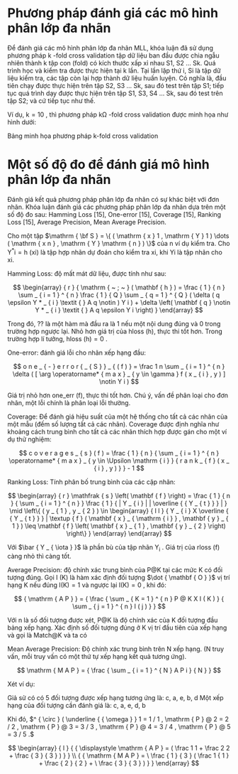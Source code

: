 

# Phương pháp đánh giá các mô hình phân lớp đa nhãn

Để đánh giá các mô hình phân lớp đa nhãn MLL, khóa luận đã sử dụng phương pháp $\mathrm { k }$ -fold cross validation tập dữ liệu ban đầu được chia ngẫu nhiên thành k tập con (fold) có kích thước xấp xỉ nhau S1, S2 … Sk. Quá trình học và kiểm tra được thực hiện tại k lần. Tại lần lặp thứ i, Si là tập dữ liệu kiểm tra, các tập còn lại hợp thành dữ liệu huấn luyện. Có nghĩa là, đầu tiên chạy được thực hiện trên tập S2, S3 … Sk, sau đó test trên tập S1; tiếp tục quá trình dạy được thực hiện trên tập S1, S3, S4 … Sk, sau đó test trên tập S2; và cứ tiếp tục như thế.

Ví dụ, ${ \mathrm { k } } = 1 0$ , thì phương pháp $\mathrm { k \Omega }$ -fold cross validation được minh họa như hình dưới:

Bảng minh họa phương pháp k-fold cross validation   



# Một số độ đo để đánh giá mô hình phân lớp đa nhãn

Đánh giá kết quả phương pháp phân lớp đa nhãn có sự khác biệt với đơn nhãn. Khóa luận đánh giá các phương pháp phân lớp đa nhãn dựa trên một số độ đo sau: Hamming Loss [15], One-error [15], Coverage [15], Ranking Loss [15], Average Precision, Mean Average Precision.

Cho một tập $\mathrm { \bf S } = \{ ( \mathrm { x } 1 , \mathrm { Y } 1 ) \dots ( \mathrm { x n } , \mathrm { Y } \mathrm { n } ) \}$ của n ví dụ kiểm tra. Cho $\mathrm { Y } ^ { * } \mathrm { i } = \mathrm { h }$ (xi) là tập hợp nhãn dự đoán cho kiểm tra xi, khi Yi là tập nhãn cho xi.

Hamming Loss: độ mất mát dữ liệu, được tính như sau:

$$
\begin{array} { r } { \mathrm { ~ ; ~ } ( \mathbf { h } ) = \frac { 1 } { n } \sum _ { i = 1 } ^ { n } \frac { 1 } { Q } \sum _ { q = 1 } ^ { Q } ( \delta ( q \epsilon Y * _ { i } \textit { } A q \notin ) Y i ) + \delta \left( \mathbf { q } \notin Y * _ { i } \textit { } A q \epsilon Y i \right) } \end{array}
$$

Trong đó, ?? là một hàm mà đầu ra là 1 nếu một nội dung đúng và 0 trong trường hợp ngược lại. Nhỏ hơn giá trị của hloss (h), thực thi tốt hơn. Trong trường hợp lí tưởng, hloss $( \mathrm { h } ) = 0$ .

One-error: đánh giá lỗi cho nhãn xếp hạng đầu:

$$
o n e _ { - } e r r o r { _ { S } } _ { ( f ) } = \frac 1 n \sum _ { i = 1 } ^ { n } \delta ( [ \arg \operatorname* { m a x } _ { y \in \gamma } f ( x _ { i } , y ) ] \notin Y i )
$$

Giá trị nhỏ hơn one_err (f), thực thi tốt hơn. Chú ý, vấn đề phân loại cho đơn nhãn, một lỗi chính là phân loại lỗi thường.

Coverage: Để đánh giá hiệu suất của một hệ thống cho tất cả các nhãn của một mẫu (đếm số lượng tất cả các nhãn). Coverage được định nghĩa như khoảng cách trung bình cho tất cả các nhãn thích hợp được gán cho một ví dụ thử nghiệm:



$$
c o v e r a g e s _ { s } ( f ) = \frac { 1 } { n } { \sum _ { i = 1 } ^ { n } \operatorname* { m a x } _ { y \in \Upsilon \mathrm { i } } { r a n k _ { f } ( x _ { i } , y ) } } - 1
$$

Ranking Loss: Tính phân bố trung bình của các cặp nhãn:

$$
\begin{array} { r }  \mathfrak { s } \left( \mathbf { f } \right) = \frac { 1 } { n } { \sum _ { i = 1 } ^ { n } } \frac { 1 } { | Y _ { i } | | \overline { { Y _ { t } } } | } \mid \left\{ ( y _ { 1 } , y _ { 2 } ) \in \begin{array} { l l } { Y _ { i } X \overline { { Y _ { t } } } | \textup { f } ( \mathbf { x } _ { \mathrm { i } } , \mathbf { y } _ { 1 } ) \leq \mathbf { f } \left( \mathbf { x } _ { 1 } , \mathbf { y } _ { 2 } \right) \right\} } \end{array} \end{array}
$$

Với $\bar { Y _ { \iota } }$ là phần bù của tập nhãn $\mathrm { Y _ { i } }$ . Giá trị của rloss (f) càng nhỏ thì càng tốt.

Average Precision: độ chính xác trung bình của $\mathrm { P } @ \mathrm { K }$ tại các mức K có đối tượng đúng. Gọi I (K) là hàm xác định đối tượng $\dot { \mathbf { O } }$ vị trí hạng K nếu đúng $\mathrm { I } ( \mathrm { K } ) = 1$ và ngược lại $\mathrm { I } ( \mathrm { K } ) = 0$ , khi đó:

$$
{ \mathrm { A P } } = { \frac { \sum _ { K = 1 } ^ { n } P @ K X I ( K ) } { \sum _ { j = 1 } ^ { n } I ( j ) } }
$$

Với n là số đối tượng được xét, $\mathrm { P } @ \mathrm { K }$ là độ chính xác của K đối tượng đầu bảng xếp hạng. Xác định số đối tượng đúng ở K vị trí đầu tiên của xếp hạng và gọi là Match@K và ta có

Mean Average Precision: Độ chính xác trung bình trên N xếp hạng. (N truy vấn, mỗi truy vấn có một thứ tự xếp hạng kết quả tương ứng).

$$
\mathrm { M A P } = { \frac { \sum _ { i = 1 } ^ { N } A P i } { N } }
$$



Xét ví dụ:

Giả sử có có 5 đối tượng được xếp hạng tương ứng là: c, a, e, b, d Một xếp hạng của đối tượng cần đánh giá là: c, a, e, d, b

Khi đó, $^ { \circ } ( \underline { { \omega } } 1 = 1 / 1 , \mathrm { P } @ 2 = 2 / 2 , \mathrm { P } @ 3 = 3 / 3 , \mathrm { P } @ 4 = 3 / 4 , \mathrm { P } @ 5 = 3 / 5 .$

$$
\begin{array} { l } { { \displaystyle \mathrm { A P } = ( \frac 1 1 + \frac 2 2 + \frac { 3 } { 3 } ) } } \\ { { \mathrm { M A P } = \ \frac { 1 } { 3 } ( \frac 1 { 1 } + \frac { 2 } { 2 } + \ \frac { 3 } { 3 } ) } } \end{array}
$$